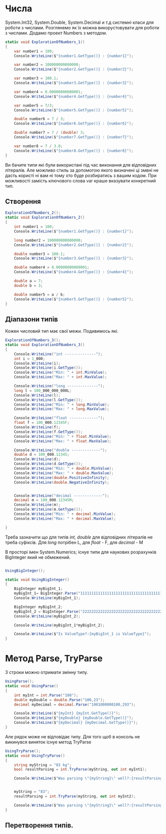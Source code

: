 # Числа

System.Int32, System.Double, System.Decimal и т.д системні класи для роботи з числами.
Розглянемо як їx можна викорустовувати для роботи з числами. Додамо проект Numbers з методом.
```cs
static void ExplorationOfNumbers_1()
{
    var number1 = 100;
    Console.WriteLine($"{number1.GetType()} : {number1}");

    var number2 = 100000000000000;
    Console.WriteLine($"{number2.GetType()} : {number2}");

    var number3 = 100.1;
    Console.WriteLine($"{number3.GetType()} : {number3}");

    var number4 = 0.00000000000001;
    Console.WriteLine($"{number4.GetType()} : {number4}");

    var number5 = 7/3;
    Console.WriteLine($"{number5.GetType()} : {number5}");

    double number6 = 7 / 3;
    Console.WriteLine($"{number6.GetType()} : {number6}");

    double number7 = 7 / (double) 3;
    Console.WriteLine($"{number7.GetType()} : {number7}");

    var number8 = 7 / 3.0;
    Console.WriteLine($"{number8.GetType()} : {number8}");
}
```
Ви бачите типи які були використані під час виконання для відповідних літералів. Але можливо стиль за допомогою якого визначені ці змвні не дасть користі ні вам ні тому хто буде розбиратись з вашим кодом. При можливості замість ключового слова var краше вказувати конкретний тип.

## Створення

```cs
ExplorationOfNumbers_2();
static void ExplorationOfNumbers_2()
{
    int number1 = 100;
    Console.WriteLine($"{number1.GetType()} : {number1}");

    long number2 = 100000000000000;
    Console.WriteLine($"{number2.GetType()} : {number2}");

    double number3 = 100.1;
    Console.WriteLine($"{number3.GetType()} : {number3}");

    double number4 = 0.00000000000001;
    Console.WriteLine($"{number4.GetType()} : {number4}");

    double a = 7;
    double b = 3;

    double number5 = a / b; 
    Console.WriteLine($"{number5.GetType()} : {number5}");
}
```

## Діапазони типів
Кожен числовий тип має свої межи. Подивимось які.

```cs
ExplorationOfNumbers_3();
static void ExplorationOfNumbers_3()
{
    Console.WriteLine("int --------------");
    int i = 1_000;
    Console.WriteLine(i);
    Console.WriteLine(i.GetType());
    Console.WriteLine("Min: " + int.MinValue);
    Console.WriteLine("Max: " + int.MaxValue);

    Console.WriteLine("long --------------");
    long l = 100_000_000_000L;
    Console.WriteLine(l);
    Console.WriteLine(l.GetType());
    Console.WriteLine("Min: " + long.MinValue);
    Console.WriteLine("Max: " + long.MaxValue);

    Console.WriteLine("float -------------");
    float f = 100_000.12345F;
    Console.WriteLine(f);
    Console.WriteLine(f.GetType());
    Console.WriteLine("Min: " + float.MinValue);
    Console.WriteLine("Max: " + float.MaxValue);

    Console.WriteLine("double -------------");
    double d = 100_000.12345;
    Console.WriteLine(d);
    Console.WriteLine(d.GetType());
    Console.WriteLine("Min: " + double.MinValue);
    Console.WriteLine("Max: " + double.MaxValue);
    Console.WriteLine(double.PositiveInfinity);
    Console.WriteLine(double.NegativeInfinity);


    Console.WriteLine("decimal -------------");
    decimal m = 100_000.12345M;
    Console.WriteLine(m);
    Console.WriteLine(m.GetType());
    Console.WriteLine("Min: " + decimal.MinValue);
    Console.WriteLine("Max: " + decimal.MaxValue);

}
```
Треба зазначити що для типів <em> int, double </em> для відповідних літералів не треба суфіксів. Для <em>long</em> потрібен L, для <em>float</em> - F, для <em>decimal</em> - M

В просторі імен System.Numerics; існуе типи для наукових розрахунків BigInteger який не обмежений.
```cs

UsingBigInteger();

static void UsingBigInteger()
{
    BigInteger myBigInt_1;
    myBigInt_1= BigInteger.Parse("1111111111111111111111111111111111111111111111111111111");
    Console.WriteLine(myBigInt_1);

    BigInteger myBigInt_2;
    myBigInt_2 = BigInteger.Parse("2222222222222222222222222222222222222222222222222222222");
    Console.WriteLine(myBigInt_2);

    Console.WriteLine(myBigInt_1*myBigInt_2);

    Console.WriteLine($"Is ValueType?:{myBigInt_1 is ValueType}");
}

``` 

# Метод Parse, TryParse

З строки можно отримати змінну типу.

```cs
UsingParse();
static void UsingParse()
{
    int myInt = int.Parse("100");
    double myDouble = double.Parse("100,23");
    decimal myDecimal = decimal.Parse("1001000000100,293");

    Console.WriteLine($"{myInt} {myInt.GetType()}");
    Console.WriteLine($"{myDouble} {myDouble.GetType()}");
    Console.WriteLine($"{myDecimal} {myDecimal.GetType()}");
}
```

Але рядок може не відповідає типу. Для того щоб в консоль не викинувся виняток існуе метод TryParse

```cs
UsingTryParse();
static void UsingTryParse()
{
    string myString = "83 kg";
    bool resultParsing = int.TryParse(myString, out int myInt1);

    Console.WriteLine($"Was parsing \"{myString}\" well?:{resultParsing} {myInt1}");


    myString = "83";
    resultParsing = int.TryParse(myString, out int myInt2);

    Console.WriteLine($"Was parsing \"{myString}\" well?:{resultParsing} {myInt2}");
}
```

## Перетворення типів. 










